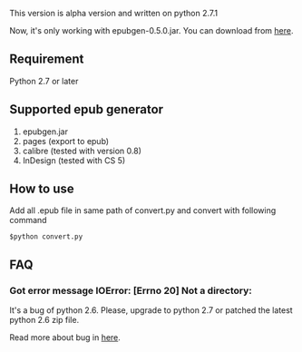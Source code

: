 This version is alpha version and written on python 2.7.1

Now, it's only working with epubgen-0.5.0.jar. You can download from [here](http://code.google.com/p/epub-tools/downloads/detail?name=epubgen-0.5.0.jar&can=2 "epubgen").

Requirement
-----------
Python 2.7 or later

Supported epub generator
----------------------
1. epubgen.jar
2. pages (export to epub)
3. calibre (tested with version 0.8)
4. InDesign (tested with CS 5)

How to use
----------

Add all .epub file in same path of convert.py and convert with following command

	$python convert.py

FAQ
---

### Got error message IOError: [Errno 20] Not a directory:

It's a bug of python 2.6. Please, upgrade to python 2.7 or patched the latest python 2.6 zip file.

Read more about bug in [here](http://stackoverflow.com/questions/2928373/extracting-a-app-from-a-zip-file-in-python-using-zipfile/2935330#2935330 "").
